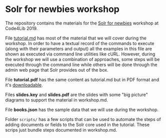 # Solr for newbies workshop

The repository contains the materials for the [Solr for newbies](https://2019.code4lib.org/workshops/Solr-for-newbies) workshop at Code4Lib 2019.

File [tutorial.md](https://github.com/hectorcorrea/solr-for-newbies/blob/master/tutorial.md) has most of the material that we will cover during the workshop. In order to have a textual record of the commands to execute (along with their parameters and output) all the examples in this file are shown as executed via command line utilities like cURL. However, during the workshop we will use a combination of approaches, some steps will be executed through the command line while others will be done through the admin web page that Solr provides out of the box.

File **tutorial.pdf** has the same content as tutorial.md but in PDF format and it's [downloadable]( https://github.com/hectorcorrea/solr-for-newbies/raw/master/tutorial.pdf).

Files **slides.key** and **slides.pdf** are the slides with some "big picture" diagrams to support the material in workshop.md.

File **books.json** has the sample data that we will use during the workshop.

Folder `scripts/` has a few scripts that can be used to automate the steps of adding documents or fields to the Solr core used in the tutorial. These scrips just bundle steps documented in workshop.md.
